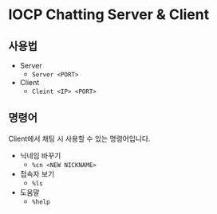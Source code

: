 # IOCP Chatting Server & Client
## 사용법
* Server
  * `Server <PORT>`
* Client
  * `Cleint <IP> <PORT>`

## 명령어
Client에서 채팅 시 사용할 수 있는 명령어입니다.
- 닉네임 바꾸기
  - `%cn <NEW NICKNAME>`
- 접속자 보기
  - `%ls`
- 도움말
  - `%help`
